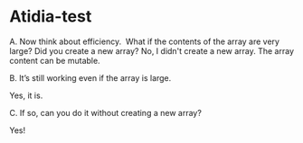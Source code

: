 # Atidia-test

A. Now think about efficiency. 
What if the contents of the array are very large?
Did you create a new array?
No, I didn't create a new array. The array content can be mutable.

B. It’s still working even if the array is large.

Yes, it is.

C. If so, can you do it without creating a new array?

Yes!
